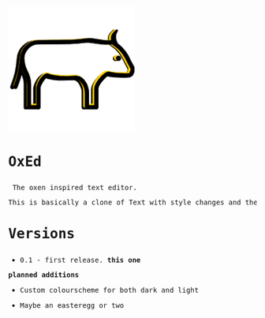 <img src="icon/256x256.png">
<h1><pre>OxEd</pre></h1>
<pre> The oxen inspired text editor.</pre>

<pre>
This is basically a clone of Text with style changes and the addition of a friendly oxen. He wont bite.
</pre>

<h1><pre>Versions</pre></h1>
<ul>
    <li><pre>0.1 - first release. <b>this one</b></pre></li>
</ul>
<pre>
<b>planned additions</b>
</pre>
<ul>
    <li><pre>Custom colourscheme for both dark and light</pre></li>
    <li><pre>Maybe an easteregg or two</pre></li>
</ul>